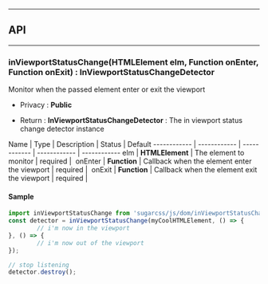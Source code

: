 


-----------------------------
## API
-----------------------------

### inViewportStatusChange(HTMLElement elm, Function onEnter, Function onExit) : InViewportStatusChangeDetector
Monitor when the passed element enter or exit the viewport

- Privacy : **Public**

- Return : **InViewportStatusChangeDetector** : The in viewport status change detector instance

Name | Type | Description | Status | Default
------------ | ------------ | ------------ | ------------ | ------------
elm | **HTMLElement** | The element to monitor | required | 
onEnter | **Function** | Callback when the element enter the viewport | required | 
onExit | **Function** | Callback when the element exit the viewport | required | 


#### Sample
```js
import inViewportStatusChange from 'sugarcss/js/dom/inViewportStatusChange'
const detector = inViewportStatusChange(myCoolHTMLElement, () => {
		// i'm now in the viewport
}, () => {
		// i'm now out of the viewport
});

// stop listening
detector.destroy();

```



